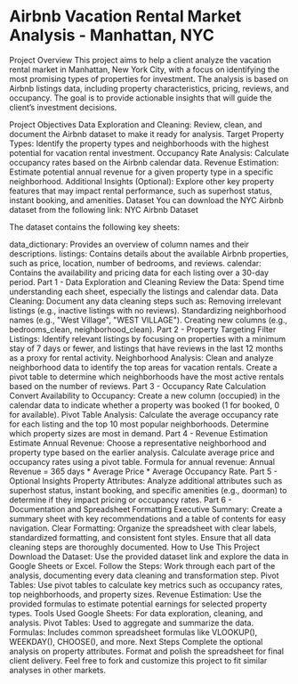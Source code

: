 # Airbnb Vacation Rental Market Analysis - Manhattan, NYC
Project Overview
This project aims to help a client analyze the vacation rental market in Manhattan, New York City, with a focus on identifying the most promising types of properties for investment. The analysis is based on Airbnb listings data, including property characteristics, pricing, reviews, and occupancy. The goal is to provide actionable insights that will guide the client’s investment decisions.

Project Objectives
Data Exploration and Cleaning: Review, clean, and document the Airbnb dataset to make it ready for analysis.
Target Property Types: Identify the property types and neighborhoods with the highest potential for vacation rental investment.
Occupancy Rate Analysis: Calculate occupancy rates based on the Airbnb calendar data.
Revenue Estimation: Estimate potential annual revenue for a given property type in a specific neighborhood.
Additional Insights (Optional): Explore other key property features that may impact rental performance, such as superhost status, instant booking, and amenities.
Dataset
You can download the NYC Airbnb dataset from the following link: NYC Airbnb Dataset

The dataset contains the following key sheets:

data_dictionary: Provides an overview of column names and their descriptions.
listings: Contains details about the available Airbnb properties, such as price, location, number of bedrooms, and reviews.
calendar: Contains the availability and pricing data for each listing over a 30-day period.
Part 1 - Data Exploration and Cleaning
Review the Data: Spend time understanding each sheet, especially the listings and calendar data.
Data Cleaning: Document any data cleaning steps such as:
Removing irrelevant listings (e.g., inactive listings with no reviews).
Standardizing neighborhood names (e.g., "West Village", "WEST VILLAGE").
Creating new columns (e.g., bedrooms_clean, neighborhood_clean).
Part 2 - Property Targeting
Filter Listings: Identify relevant listings by focusing on properties with a minimum stay of 7 days or fewer, and listings that have reviews in the last 12 months as a proxy for rental activity.
Neighborhood Analysis: Clean and analyze neighborhood data to identify the top areas for vacation rentals.
Create a pivot table to determine which neighborhoods have the most active rentals based on the number of reviews.
Part 3 - Occupancy Rate Calculation
Convert Availability to Occupancy: Create a new column (occupied) in the calendar data to indicate whether a property was booked (1 for booked, 0 for available).
Pivot Table Analysis: Calculate the average occupancy rate for each listing and the top 10 most popular neighborhoods. Determine which property sizes are most in demand.
Part 4 - Revenue Estimation
Estimate Annual Revenue: Choose a representative neighborhood and property type based on the earlier analysis.
Calculate average price and occupancy rates using a pivot table.
Formula for annual revenue:
Annual Revenue = 365 days * Average Price * Average Occupancy Rate.
Part 5 - Optional Insights
Property Attributes: Analyze additional attributes such as superhost status, instant booking, and specific amenities (e.g., doorman) to determine if they impact pricing or occupancy rates.
Part 6 - Documentation and Spreadsheet Formatting
Executive Summary: Create a summary sheet with key recommendations and a table of contents for easy navigation.
Clear Formatting: Organize the spreadsheet with clear labels, standardized formatting, and consistent font styles. Ensure that all data cleaning steps are thoroughly documented.
How to Use This Project
Download the Dataset: Use the provided dataset link and explore the data in Google Sheets or Excel.
Follow the Steps: Work through each part of the analysis, documenting every data cleaning and transformation step.
Pivot Tables: Use pivot tables to calculate key metrics such as occupancy rates, top neighborhoods, and property sizes.
Revenue Estimation: Use the provided formulas to estimate potential earnings for selected property types.
Tools Used
Google Sheets: For data exploration, cleaning, and analysis.
Pivot Tables: Used to aggregate and summarize the data.
Formulas: Includes common spreadsheet formulas like VLOOKUP(), WEEKDAY(), CHOOSE(), and more.
Next Steps
Complete the optional analysis on property attributes.
Format and polish the spreadsheet for final client delivery.
Feel free to fork and customize this project to fit similar analyses in other markets.
